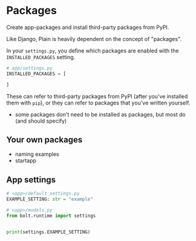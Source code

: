 # Packages

Create app-packages and install third-party packages from PyPI.

Like Django, Plain is heavily dependent on the concept of "packages".

In your `settings.py`, you define which packages are enabled with the `INSTALLED_PACKAGES` setting.

```python
# app/settings.py
INSTALLED_PACKAGES = [

]
```

These can refer to third-party packages from PyPI (after you've installed them with `pip`),
or they can refer to packages that you've written yourself.

- some packages don't need to be installed as packages, but most do (and should specify)


## Your own packages

- naming examples
- startapp


## App settings

```python
# <app>/default_settings.py
EXAMPLE_SETTING: str = "example"
```

```python
# <app>/models.py
from bolt.runtime import settings


print(settings.EXAMPLE_SETTING)
```
